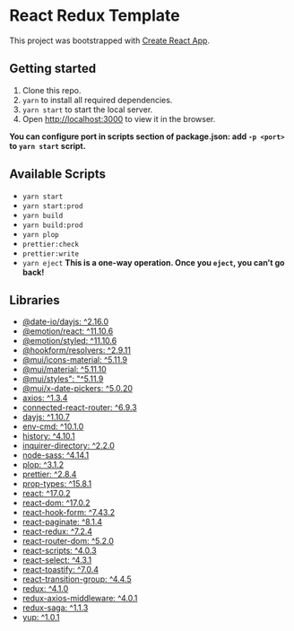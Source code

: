 # React Redux Template

This project was bootstrapped with [Create React App](https://github.com/facebook/create-react-app).

## Getting started

1. Clone this repo.
2. `yarn` to install all required dependencies.
3. `yarn start` to start the local server.
4. Open [http://localhost:3000](http://localhost:3000) to view it in the browser.

**You can configure port in scripts section of package.json: add `-p <port>` to `yarn start` script.**

## Available Scripts

- `yarn start`
- `yarn start:prod`
- `yarn build`
- `yarn build:prod`
- `yarn plop`
- `prettier:check`
- `prettier:write`
- `yarn eject` **This is a one-way operation. Once you `eject`, you can’t go back!**

## Libraries

- [@date-io/dayjs: ^2.16.0](https://yarnpkg.com/package/@date-io/dayjs)
- [@emotion/react: ^11.10.6](https://yarnpkg.com/package/@emotion/react)
- [@emotion/styled: ^11.10.6](https://yarnpkg.com/package/@emotion/styled)
- [@hookform/resolvers: ^2.9.11](https://yarnpkg.com/package/@hookform/resolvers)
- [@mui/icons-material: ^5.11.9](https://yarnpkg.com/package/@mui/icons-material)
- [@mui/material: ^5.11.10](https://yarnpkg.com/package/@mui/material)
- [@mui/styles": "^5.11.9](https://yarnpkg.com/package/@mui/styles)
- [@mui/x-date-pickers: ^5.0.20](https://yarnpkg.com/package/@mui/x-date-pickers)
- [axios: ^1.3.4](https://yarnpkg.com/package/axios)
- [connected-react-router: ^6.9.3](https://yarnpkg.com/package/connected-react-router)
- [dayjs: ^1.10.7](https://yarnpkg.com/package/dayjs)
- [env-cmd: ^10.1.0](https://yarnpkg.com/package/env-cmd)
- [history: ^4.10.1](https://yarnpkg.com/package/history)
- [inquirer-directory: ^2.2.0](https://yarnpkg.com/package/inquirer-directory)
- [node-sass: ^4.14.1](https://yarnpkg.com/package/node-sass.js)
- [plop: ^3.1.2](https://yarnpkg.com/package/plop)
- [prettier: ^2.8.4](https://yarnpkg.com/package/prettier)
- [prop-types: ^15.8.1](https://yarnpkg.com/package/prop-types)
- [react: ^17.0.2](https://yarnpkg.com/package/react)
- [react-dom: ^17.0.2](https://yarnpkg.com/package/react-dom)
- [react-hook-form: ^7.43.2](https://yarnpkg.com/package/react-hook-form)
- [react-paginate: ^8.1.4](https://yarnpkg.com/package/react-paginate)
- [react-redux: ^7.2.4](https://yarnpkg.com/package/react-redux)
- [react-router-dom: ^5.2.0](https://yarnpkg.com/package/react-router-dom)
- [react-scripts: ^4.0.3](https://yarnpkg.com/package/react-scripts)
- [react-select: ^4.3.1](https://github.com/JedWatson/react-select)
- [react-toastify: ^7.0.4](https://yarnpkg.com/package/react-toastify)
- [react-transition-group: ^4.4.5](https://yarnpkg.com/package/react-transition-group)
- [redux: ^4.1.0](https://yarnpkg.com/package/redux)
- [redux-axios-middleware: ^4.0.1](https://yarnpkg.com/package/redux-axios-middleware)
- [redux-saga: ^1.1.3](https://yarnpkg.com/package/redux-saga)
- [yup: ^1.0.1](https://yarnpkg.com/package/yup)
